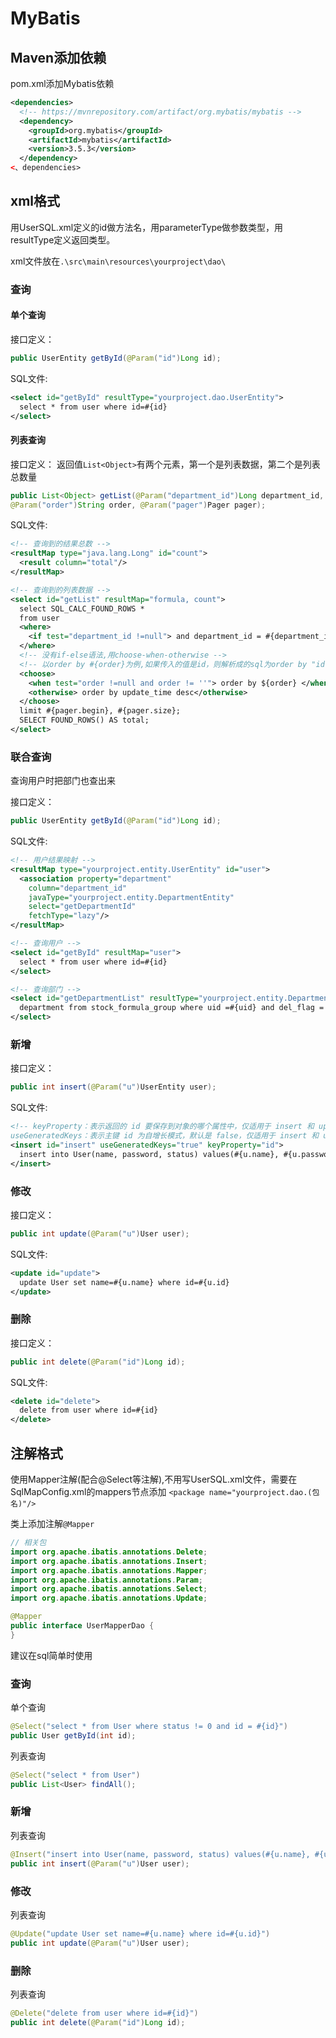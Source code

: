 # MyBatis
## Maven添加依赖
pom.xml添加Mybatis依赖
```xml
<dependencies>
  <!-- https://mvnrepository.com/artifact/org.mybatis/mybatis -->
  <dependency>
    <groupId>org.mybatis</groupId>
    <artifactId>mybatis</artifactId>
    <version>3.5.3</version>
  </dependency>
<、dependencies>
```

## xml格式
用UserSQL.xml定义的id做方法名，用parameterType做参数类型，用resultType定义返回类型。

xml文件放在`.\src\main\resources\yourproject\dao\`

### 查询
#### 单个查询
接口定义：
```java
public UserEntity getById(@Param("id")Long id);
```
SQL文件:
```xml
<select id="getById" resultType="yourproject.dao.UserEntity">
  select * from user where id=#{id}
</select>
```

#### 列表查询
接口定义：
返回值`List<Object>`有两个元素，第一个是列表数据，第二个是列表总数量
```java
public List<Object> getList(@Param("department_id")Long department_id,
@Param("order")String order, @Param("pager")Pager pager);
```
SQL文件:
```xml
<!-- 查询到的结果总数 -->
<resultMap type="java.lang.Long" id="count">
  <result column="total"/>
</resultMap>

<!-- 查询到的列表数据 -->
<select id="getList" resultMap="formula, count">
  select SQL_CALC_FOUND_ROWS *
  from user 
  <where>
    <if test="department_id !=null"> and department_id = #{department_id} </if>
  </where>
  <!-- 没有if-else语法,用choose-when-otherwise -->
  <!-- 以order by #{order}为例,如果传入的值是id，则解析成的sql为order by "id".所以要用${order} -->
  <choose>
    <when test="order !=null and order != ''"> order by ${order} </when>
    <otherwise> order by update_time desc</otherwise>
  </choose>
  limit #{pager.begin}, #{pager.size};
  SELECT FOUND_ROWS() AS total;
</select>
```

### 联合查询
查询用户时把部门也查出来

接口定义：
```java
public UserEntity getById(@Param("id")Long id);
```
SQL文件:
```xml
<!-- 用户结果映射 -->
<resultMap type="yourproject.entity.UserEntity" id="user">
  <association property="department"
    column="department_id"
    javaType="yourproject.entity.DepartmentEntity"
    select="getDepartmentId"
    fetchType="lazy"/>
</resultMap>

<!-- 查询用户 -->
<select id="getById" resultMap="user">
  select * from user where id=#{id}
</select>

<!-- 查询部门 -->
<select id="getDepartmentList" resultType="yourproject.entity.DepartmentEntity">
  department from stock_formula_group where uid =#{uid} and del_flag = 0
</select>
```
### 新增
接口定义：
```java
public int insert(@Param("u")UserEntity user);
```
SQL文件:
```xml
<!-- keyProperty：表示返回的 id 要保存到对象的哪个属性中，仅适用于 insert 和 update 语句
useGeneratedKeys：表示主键 id 为自增长模式，默认是 false，仅适用于 insert 和 update 语句 -->
<insert id="insert" useGeneratedKeys="true" keyProperty="id">
  insert into User(name, password, status) values(#{u.name}, #{u.password}, #{u.status})
</insert>
```

### 修改
接口定义：
```java
public int update(@Param("u")User user);
```
SQL文件:
```xml
<update id="update">
  update User set name=#{u.name} where id=#{u.id}
</update>
```

### 删除
接口定义：
```java
public int delete(@Param("id")Long id);
```
SQL文件:
```xml
<delete id="delete">
  delete from user where id=#{id}
</delete>
```

## 注解格式
使用Mapper注解(配合\@Select等注解),不用写UserSQL.xml文件，需要在SqlMapConfig.xml的mappers节点添加
`<package name="yourproject.dao.(包名)"/>`

类上添加注解`@Mapper`
```java
// 相关包
import org.apache.ibatis.annotations.Delete;
import org.apache.ibatis.annotations.Insert;
import org.apache.ibatis.annotations.Mapper;
import org.apache.ibatis.annotations.Param;
import org.apache.ibatis.annotations.Select;
import org.apache.ibatis.annotations.Update;

@Mapper
public interface UserMapperDao {
}
```

建议在sql简单时使用

### 查询
单个查询
```java
@Select("select * from User where status != 0 and id = #{id}")
public User getById(int id);
```

列表查询
```java
@Select("select * from User")
public List<User> findAll();
```

### 新增
列表查询
```java
@Insert("insert into User(name, password, status) values(#{u.name}, #{u.password}, #{u.status})")
public int insert(@Param("u")User user);
```

### 修改
列表查询
```java
@Update("update User set name=#{u.name} where id=#{u.id}")
public int update(@Param("u")User user);
```

### 删除
列表查询
```java
@Delete("delete from user where id=#{id}")
public int delete(@Param("id")Long id);
```